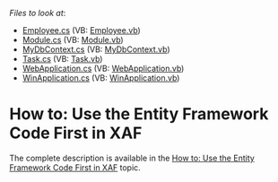 <!-- default file list -->
*Files to look at*:

* [Employee.cs](./CS/MySolution.Module/Employee.cs) (VB: [Employee.vb](./VB/MySolution.Module/Employee.vb))
* [Module.cs](./CS/MySolution.Module/Module.cs) (VB: [Module.vb](./VB/MySolution.Module/Module.vb))
* [MyDbContext.cs](./CS/MySolution.Module/MyDbContext.cs) (VB: [MyDbContext.vb](./VB/MySolution.Module/MyDbContext.vb))
* [Task.cs](./CS/MySolution.Module/Task.cs) (VB: [Task.vb](./VB/MySolution.Module/Task.vb))
* [WebApplication.cs](./CS/MySolution.Web/WebApplication.cs) (VB: [WebApplication.vb](./VB/MySolution.Web/WebApplication.vb))
* [WinApplication.cs](./CS/MySolution.Win/WinApplication.cs) (VB: [WinApplication.vb](./VB/MySolution.Win/WinApplication.vb))
<!-- default file list end -->
# How to: Use the Entity Framework Code First in XAF


<p>The complete description is available in the <a href="http://documentation.devexpress.com/#Xaf/CustomDocument3466"><u>How to: Use the Entity Framework Code First in XAF</u></a> topic.</p><br />


<br/>


